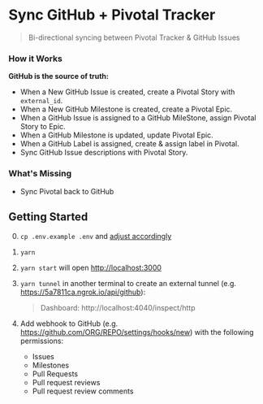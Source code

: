# Sync GitHub + Pivotal Tracker

> Bi-directional syncing between Pivotal Tracker &amp; GitHub Issues

### How it Works

**GitHub is the source of truth:**

- When a New GitHub Issue is created, create a Pivotal Story with `external_id`.
- When a New GitHub Milestone is created, create a Pivotal Epic.
- When a GitHub Issue is assigned to a GitHub MileStone, assign Pivotal Story to Epic.
- When a GitHub Milestone is updated, update Pivotal Epic.
- When a GitHub Label is assigned, create & assign label in Pivotal.
- Sync GitHub Issue descriptions with Pivotal Story.

### What's Missing

- Sync Pivotal back to GitHub

## Getting Started

0. `cp .env.example .env` and [adjust accordingly](/.env.example)
1. `yarn`
1. `yarn start` will open <http://localhost:3000>
1. `yarn tunnel` in another terminal to create an external tunnel (e.g. <https://5a7811ca.ngrok.io/api/github>):

   > Dashboard: http://localhost:4040/inspect/http

1. Add webhook to GitHub (e.g. https://github.com/ORG/REPO/settings/hooks/new) with the following permissions:

   - Issues
   - Milestones
   - Pull Requests
   - Pull request reviews
   - Pull request review comments
